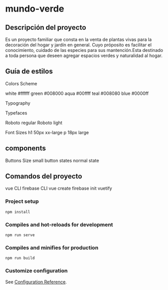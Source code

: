 # mundo-verde

## Descripción del proyecto
Es un proyecto familiar que consta en la venta de plantas vivas para la decoración del hogar y jardín en general.
Cuyo próposito es facilitar el conocimiento, cuidado de las especies para sus mantención.Esta destinado a toda persona que deseen agregar espacios verdes y naturalidad al hogar.

## Guía de estilos
Colors Scheme

white #ffffff
green #008000
aqua #00ffff
teal #008080
blue #0000ff

 Typography

 Typefaces

 Roboto regular
 Roboto light

 Font Sizes
 h1 50px  xx-large 
 p  18px large

 ## components

 Buttons
 Size small button 
 states normal state


## Comandos del proyecto
vue CLI
firebase CLI
vue create
firebase init
vuetify




### Project setup
```
npm install
```

### Compiles and hot-reloads for development
```
npm run serve
```

### Compiles and minifies for production
```
npm run build
```

### Customize configuration
See [Configuration Reference](https://cli.vuejs.org/config/).
